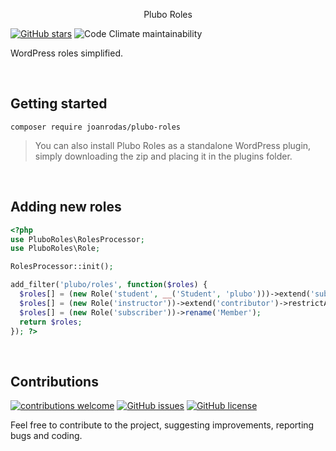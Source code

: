 <p align="center">
  Plubo Roles
</p>

[![GitHub stars](https://img.shields.io/github/stars/joanrodas/plubo-roles?style=for-the-badge)](https://github.com/joanrodas/plubo-roles/stargazers)
![Code Climate maintainability](https://img.shields.io/codeclimate/maintainability-percentage/joanrodas/plubo-roles?style=for-the-badge)

WordPress roles simplified.


<br/>

## Getting started

`composer require joanrodas/plubo-roles`

> You can also install Plubo Roles as a standalone WordPress plugin, simply downloading the zip and placing it in the plugins folder.

<br/>

## Adding new roles

```php
<?php
use PluboRoles\RolesProcessor;
use PluboRoles\Role;

RolesProcessor::init();

add_filter('plubo/roles', function($roles) {
  $roles[] = (new Role('student', __('Student', 'plubo')))->extend('subscriber')->addCaps(['view_lesson', 'view_task']);
  $roles[] = (new Role('instructor'))->extend('contributor')->restrictAdmin();
  $roles[] = (new Role('subscriber'))->rename('Member');
  return $roles;
}); ?>
```

<br>

## Contributions
[![contributions welcome](https://img.shields.io/badge/contributions-welcome-brightgreen.svg?style=for-the-badge)](https://github.com/joanrodas/plubo-roles/issues)
[![GitHub issues](https://img.shields.io/github/issues/joanrodas/plubo-roles?style=for-the-badge)](https://github.com/joanrodas/plubo-roles/issues)
[![GitHub license](https://img.shields.io/github/license/joanrodas/plubo-roles?style=for-the-badge)](https://github.com/joanrodas/plubo-roles/blob/main/LICENSE)


Feel free to contribute to the project, suggesting improvements, reporting bugs and coding.

